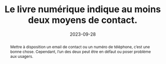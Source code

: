 ---
N: '102'
Rubrique: Identification et contact
title: Le livre numérique indique au moins deux moyens de contact. 
detail: Le site propose au moins deux moyens de contact. 
abstract: Mettre à disposition un email de contact ou un numéro de téléphone, c’est une bonne chose. Cependant, l’un des deux peut être en défaut ou poser problème aux usagers.
categories: [" Identification et contact"]
agrege: O4102-E017
opquast: '4 102'
indiceebook: '17'
description: "Règle n° 017"
before: "016"
weight: "017"
after: "019"
actif: '1'
layout: rules
date: 2023-09-28
tags: ["", ""]
objectif: ["Optimiser les possibilités de retour d’information de la part des utilisateurs.", "
    Éviter de mettre les lectrices et lecteurs en difficulté en cas d’indisponibilité ou de problèmes d’utilisation de l’un des moyens de contact."]
Meo: ["Par exemple, indiquer l’adresse postale ou le numéro de téléphone de la maison d'édition et proposer un lien vers un formulaire permettant de les contacter."]
Controle: ["    
* Vérifier la présence d’au moins deux modes de contact.
* Vérifier qu’il est possible de joindre effectivement une personne via les modes de contact proposés."
]
epubcheck: false
ace: false
humancheck: true
Source: ["Opquast"]
Referentiel: [""]
steps: ["", ""]
---